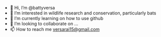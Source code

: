 - 👋 Hi, I’m @battyversa
- 👀 I’m interested in wildlife research and conservation, particularly bats
- 🌱 I’m currently learning on how to use github 
- 💞️ I’m looking to collaborate on ...
- 📫 How to reach me versarai15@gmail.com

<!---
battyversa/battyversa is a ✨ special ✨ repository because its `README.md` (this file) appears on your GitHub profile.
You can click the Preview link to take a look at your changes.
--->
